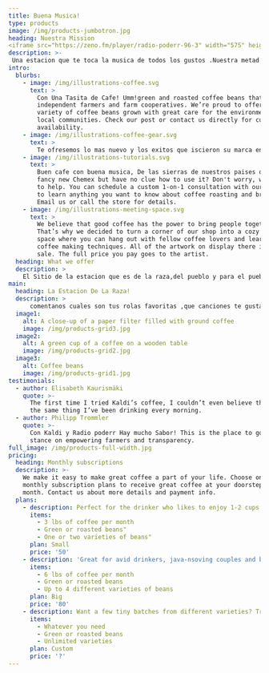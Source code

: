 ```yaml
---
title: Buena Musica!
type: products
image: /img/products-jumbotron.jpg
heading: Nuestra Mission
<iframe src="https://zeno.fm/player/radio-poderr-96-3" width="575" height="250" frameborder="0" scrolling="no"></iframe><a href="https://zeno.fm/" target="_blank" style="display: block; font-size: 0.9em; line-height: 10px;">A Zeno.FM Station</a>
description: >-
 Una estacion que te toca la musica de todos los gustos .Nuestra metad es entretenerte y nunca ser aburrirte porque tu eres lo importante.Asi que disfrita de lo bueno con Radio Poderr! Del pueblo y para el pueblo!
intro:
  blurbs:
    - image: /img/illustrations-coffee.svg
      text: >
        Con Una Tasita de Cafe! Umm!green and roasted coffee beans that are sourced directly from
        independent farmers and farm cooperatives. We’re proud to offer a
        variety of coffee beans grown with great care for the environment and
        local communities. Check our post or contact us directly for current
        availability.
    - image: /img/illustrations-coffee-gear.svg
      text: >
        Te ofresemos lo mas nuevo y los exitos que iscieron su marca en nuestros corazones. Buena musica es la Meta.
    - image: /img/illustrations-tutorials.svg
      text: >
        Buen cafe con buena musica, De las sierras de nuestros paises del mundo y latino America. Bought a
        fancy new Chemex but have no clue how to use it? Don't worry, we’re here
        to help. You can schedule a custom 1-on-1 consultation with our baristas
        to learn anything you want to know about coffee roasting and brewing.
        Email us or call the store for details.
    - image: /img/illustrations-meeting-space.svg
      text: >
        We believe that good coffee has the power to bring people together.
        That’s why we decided to turn a corner of our shop into a cozy meeting
        space where you can hang out with fellow coffee lovers and learn about
        coffee making techniques. All of the artwork on display there is for
        sale. The full price you pay goes to the artist.
  heading: What we offer
  description: >
    El Sitio de la estacion que es de la raza,del pueblo y para el pueblo ,pa tanto brinco estando el piso esta tan parejo .Mexicanos 100% hasta las cachas ni mas ni menos,Gracias por tu amable sintonia!
main:
  heading: La Estacion De La Raza!
  description: >
      comentanos cuales son tus rolas favoritas ,que canciones te gustan tu eres prioridad,Del pueblo y para el pueblo!.
  image1:
    alt: A close-up of a paper filter filled with ground coffee
    image: /img/products-grid3.jpg
  image2:
    alt: A green cup of a coffee on a wooden table
    image: /img/products-grid2.jpg
  image3:
    alt: Coffee beans
    image: /img/products-grid1.jpg
testimonials:
  - author: Elisabeth Kaurismäki
    quote: >-
      The first time I tried Kaldi’s coffee, I couldn’t even believe that was
      the same thing I’ve been drinking every morning.
  - author: Philipp Trommler
    quote: >-
      Con Kaldi y Radio poderr Hay mucho Sabor! This is the place to go if you want the best quality coffee. I love their
      stance on empowering farmers and transparency.
full_image: /img/products-full-width.jpg
pricing:
  heading: Monthly subscriptions
  description: >-
    We make it easy to make great coffee a part of your life. Choose one of our
    monthly subscription plans to receive great coffee at your doorstep each
    month. Contact us about more details and payment info.
  plans:
    - description: Perfect for the drinker who likes to enjoy 1-2 cups per day.
      items:
        - 3 lbs of coffee per month
        - Green or roasted beans"
        - One or two varieties of beans"
      plan: Small
      price: '50'
    - description: 'Great for avid drinkers, java-nsoving couples and bigger crowds'
      items:
        - 6 lbs of coffee per month
        - Green or roasted beans
        - Up to 4 different varieties of beans
      plan: Big
      price: '80'
    - description: Want a few tiny batches from different varieties? Try our custom plan
      items:
        - Whatever you need
        - Green or roasted beans
        - Unlimited varieties
      plan: Custom
      price: '?'
---
```



